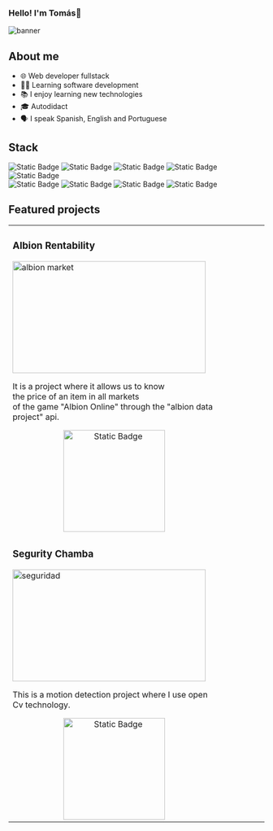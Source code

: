 ### Hello! I'm Tomás👋
![banner](https://github.com/TomasB-Dev/TomasB-Dev/assets/152812185/14cfb6df-ce08-4a2b-af17-ecb1f8407c53)

## About me
- 🌐 Web developer fullstack
- 👨‍💻 Learning software development
- 📚 I enjoy learning new technologies
- 🎓 Autodidact
- 🗣️ I speak Spanish, English and Portuguese
 
## Stack
<img alt="Static Badge" src="https://img.shields.io/badge/HTML-red"> <img alt="Static Badge" src="https://img.shields.io/badge/CSS-blue"> <img alt="Static Badge" src="https://img.shields.io/badge/JavaScript-yellow"> 
<img alt="Static Badge" src="https://img.shields.io/badge/PHP-skyblue"> <img alt="Static Badge" src="https://img.shields.io/badge/Python-blue"></br> <img alt="Static Badge" src="https://img.shields.io/badge/SQL-orange">
 <img alt="Static Badge" src="https://img.shields.io/badge/git-red"> <img alt="Static Badge" src="https://img.shields.io/badge/Bootstrap-purple"> <img alt="Static Badge" src="https://img.shields.io/badge/API-white">

 ## Featured projects

<table>
        <tr>
            <td style="width:400px; float:left;">
                <h3>Albion Rentability</h3>
                <img src="https://github.com/TomasB-Dev/TomasB-Dev/assets/152812185/b777ea2b-771f-4053-bf06-203be279219e" alt="albion market" width="380" height="220">
                <p>It is a project where it allows us to know </br> the price of an item  in all markets  </br> of the game "Albion Online" through the "albion data project" api.</p>
                <a href="https://github.com/TomasB-Dev/Albion-Rentability" target="_blank"><img alt="Static Badge" src="https://img.shields.io/badge/Go to project-blackgreen"style="display: block; margin: 0 auto ; width: 200px;text-align: center;"></a>
            </td>
            <td style="width:400px; float:left;">
             <h3>Segurity Chamba</h3>
             <img src="https://github.com/TomasB-Dev/TomasB-Dev/assets/152812185/2314a8e8-9721-4636-8b12-e0684f1f555c" alt="seguridad" width="380" height="220">
             <p>This is a motion detection project where I use open Cv technology.</p>
             <a href="https://github.com/TomasB-Dev/Segurity-chamba" target="_blank"><img alt="Static Badge" src="https://img.shields.io/badge/Go to project-blackgreen"style="display: block; margin: 0 auto; width: 200px;text-align: center;"></a>
            </td>
        </tr>
    </table>
  










<!--
**TomasB-Dev/TomasB-Dev** is a ✨ _special_ ✨ repository because its `README.md` (this file) appears on your GitHub profile.

Here are some ideas to get you started:

- 🔭 I’m currently working on ...
- 🌱 I’m currently learning ...
- 👯 I’m looking to collaborate on ...
- 🤔 I’m looking for help with ...
- 💬 Ask me about ...
- 📫 How to reach me: ...
- 😄 Pronouns: ...
- ⚡ Fun fact: ...
-->
